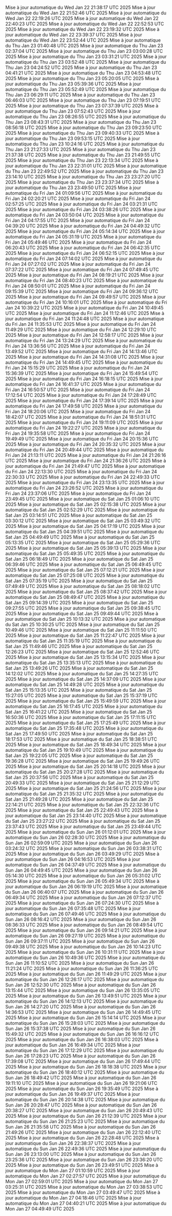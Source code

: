 Mise à jour automatique du Wed Jan 22 21:38:17 UTC 2025
Mise à jour automatique du Wed Jan 22 21:52:46 UTC 2025
Mise à jour automatique du Wed Jan 22 22:19:26 UTC 2025
Mise à jour automatique du Wed Jan 22 22:40:23 UTC 2025
Mise à jour automatique du Wed Jan 22 22:52:53 UTC 2025
Mise à jour automatique du Wed Jan 22 23:19:32 UTC 2025
Mise à jour automatique du Wed Jan 22 23:39:37 UTC 2025
Mise à jour automatique du Wed Jan 22 23:52:44 UTC 2025
Mise à jour automatique du Thu Jan 23 01:40:48 UTC 2025
Mise à jour automatique du Thu Jan 23 02:37:04 UTC 2025
Mise à jour automatique du Thu Jan 23 03:00:28 UTC 2025
Mise à jour automatique du Thu Jan 23 03:31:21 UTC 2025
Mise à jour automatique du Thu Jan 23 03:52:48 UTC 2025
Mise à jour automatique du Thu Jan 23 04:24:52 UTC 2025
Mise à jour automatique du Thu Jan 23 04:41:21 UTC 2025
Mise à jour automatique du Thu Jan 23 04:53:48 UTC 2025
Mise à jour automatique du Thu Jan 23 05:20:05 UTC 2025
Mise à jour automatique du Thu Jan 23 05:39:36 UTC 2025
Mise à jour automatique du Thu Jan 23 05:52:49 UTC 2025
Mise à jour automatique du Thu Jan 23 06:29:11 UTC 2025
Mise à jour automatique du Thu Jan 23 06:46:03 UTC 2025
Mise à jour automatique du Thu Jan 23 07:19:51 UTC 2025
Mise à jour automatique du Thu Jan 23 07:37:39 UTC 2025
Mise à jour automatique du Thu Jan 23 07:52:43 UTC 2025
Mise à jour automatique du Thu Jan 23 08:26:55 UTC 2025
Mise à jour automatique du Thu Jan 23 08:43:31 UTC 2025
Mise à jour automatique du Thu Jan 23 08:56:18 UTC 2025
Mise à jour automatique du Thu Jan 23 09:23:50 UTC 2025
Mise à jour automatique du Thu Jan 23 09:40:33 UTC 2025
Mise à jour automatique du Thu Jan 23 09:53:15 UTC 2025
Mise à jour automatique du Thu Jan 23 10:24:16 UTC 2025
Mise à jour automatique du Thu Jan 23 21:27:33 UTC 2025
Mise à jour automatique du Thu Jan 23 21:37:38 UTC 2025
Mise à jour automatique du Thu Jan 23 21:49:55 UTC 2025
Mise à jour automatique du Thu Jan 23 22:13:34 UTC 2025
Mise à jour automatique du Thu Jan 23 22:31:01 UTC 2025
Mise à jour automatique du Thu Jan 23 22:49:52 UTC 2025
Mise à jour automatique du Thu Jan 23 23:14:10 UTC 2025
Mise à jour automatique du Thu Jan 23 23:27:20 UTC 2025
Mise à jour automatique du Thu Jan 23 23:37:34 UTC 2025
Mise à jour automatique du Thu Jan 23 23:49:50 UTC 2025
Mise à jour automatique du Fri Jan 24 01:09:56 UTC 2025
Mise à jour automatique du Fri Jan 24 02:20:21 UTC 2025
Mise à jour automatique du Fri Jan 24 02:57:25 UTC 2025
Mise à jour automatique du Fri Jan 24 03:21:31 UTC 2025
Mise à jour automatique du Fri Jan 24 03:38:26 UTC 2025
Mise à jour automatique du Fri Jan 24 03:50:04 UTC 2025
Mise à jour automatique du Fri Jan 24 04:17:55 UTC 2025
Mise à jour automatique du Fri Jan 24 04:39:20 UTC 2025
Mise à jour automatique du Fri Jan 24 04:49:32 UTC 2025
Mise à jour automatique du Fri Jan 24 05:14:34 UTC 2025
Mise à jour automatique du Fri Jan 24 05:31:19 UTC 2025
Mise à jour automatique du Fri Jan 24 05:49:46 UTC 2025
Mise à jour automatique du Fri Jan 24 06:20:43 UTC 2025
Mise à jour automatique du Fri Jan 24 06:42:35 UTC 2025
Mise à jour automatique du Fri Jan 24 06:52:15 UTC 2025
Mise à jour automatique du Fri Jan 24 07:14:02 UTC 2025
Mise à jour automatique du Fri Jan 24 07:27:02 UTC 2025
Mise à jour automatique du Fri Jan 24 07:37:22 UTC 2025
Mise à jour automatique du Fri Jan 24 07:49:45 UTC 2025
Mise à jour automatique du Fri Jan 24 08:19:21 UTC 2025
Mise à jour automatique du Fri Jan 24 08:40:23 UTC 2025
Mise à jour automatique du Fri Jan 24 08:50:01 UTC 2025
Mise à jour automatique du Fri Jan 24 09:15:39 UTC 2025
Mise à jour automatique du Fri Jan 24 09:36:12 UTC 2025
Mise à jour automatique du Fri Jan 24 09:49:57 UTC 2025
Mise à jour automatique du Fri Jan 24 10:16:01 UTC 2025
Mise à jour automatique du Fri Jan 24 10:39:22 UTC 2025
Mise à jour automatique du Fri Jan 24 10:49:45 UTC 2025
Mise à jour automatique du Fri Jan 24 11:12:46 UTC 2025
Mise à jour automatique du Fri Jan 24 11:24:48 UTC 2025
Mise à jour automatique du Fri Jan 24 11:35:53 UTC 2025
Mise à jour automatique du Fri Jan 24 11:49:29 UTC 2025
Mise à jour automatique du Fri Jan 24 12:29:10 UTC 2025
Mise à jour automatique du Fri Jan 24 12:58:17 UTC 2025
Mise à jour automatique du Fri Jan 24 13:24:29 UTC 2025
Mise à jour automatique du Fri Jan 24 13:36:56 UTC 2025
Mise à jour automatique du Fri Jan 24 13:49:52 UTC 2025
Mise à jour automatique du Fri Jan 24 14:13:46 UTC 2025
Mise à jour automatique du Fri Jan 24 14:31:08 UTC 2025
Mise à jour automatique du Fri Jan 24 14:49:45 UTC 2025
Mise à jour automatique du Fri Jan 24 15:15:29 UTC 2025
Mise à jour automatique du Fri Jan 24 15:36:39 UTC 2025
Mise à jour automatique du Fri Jan 24 15:49:54 UTC 2025
Mise à jour automatique du Fri Jan 24 16:18:15 UTC 2025
Mise à jour automatique du Fri Jan 24 16:41:37 UTC 2025
Mise à jour automatique du Fri Jan 24 16:50:57 UTC 2025
Mise à jour automatique du Fri Jan 24 17:12:54 UTC 2025
Mise à jour automatique du Fri Jan 24 17:28:49 UTC 2025
Mise à jour automatique du Fri Jan 24 17:39:14 UTC 2025
Mise à jour automatique du Fri Jan 24 17:49:58 UTC 2025
Mise à jour automatique du Fri Jan 24 18:20:06 UTC 2025
Mise à jour automatique du Fri Jan 24 18:42:07 UTC 2025
Mise à jour automatique du Fri Jan 24 18:51:31 UTC 2025
Mise à jour automatique du Fri Jan 24 19:11:09 UTC 2025
Mise à jour automatique du Fri Jan 24 19:22:27 UTC 2025
Mise à jour automatique du Fri Jan 24 19:35:58 UTC 2025
Mise à jour automatique du Fri Jan 24 19:49:49 UTC 2025
Mise à jour automatique du Fri Jan 24 20:15:36 UTC 2025
Mise à jour automatique du Fri Jan 24 20:35:32 UTC 2025
Mise à jour automatique du Fri Jan 24 20:49:44 UTC 2025
Mise à jour automatique du Fri Jan 24 21:13:11 UTC 2025
Mise à jour automatique du Fri Jan 24 21:26:16 UTC 2025
Mise à jour automatique du Fri Jan 24 21:36:26 UTC 2025
Mise à jour automatique du Fri Jan 24 21:49:47 UTC 2025
Mise à jour automatique du Fri Jan 24 22:13:30 UTC 2025
Mise à jour automatique du Fri Jan 24 22:30:33 UTC 2025
Mise à jour automatique du Fri Jan 24 22:49:33 UTC 2025
Mise à jour automatique du Fri Jan 24 23:13:35 UTC 2025
Mise à jour automatique du Fri Jan 24 23:26:52 UTC 2025
Mise à jour automatique du Fri Jan 24 23:37:06 UTC 2025
Mise à jour automatique du Fri Jan 24 23:49:45 UTC 2025
Mise à jour automatique du Sat Jan 25 01:06:10 UTC 2025
Mise à jour automatique du Sat Jan 25 02:15:38 UTC 2025
Mise à jour automatique du Sat Jan 25 02:52:29 UTC 2025
Mise à jour automatique du Sat Jan 25 03:14:51 UTC 2025
Mise à jour automatique du Sat Jan 25 03:30:12 UTC 2025
Mise à jour automatique du Sat Jan 25 03:49:32 UTC 2025
Mise à jour automatique du Sat Jan 25 04:17:19 UTC 2025
Mise à jour automatique du Sat Jan 25 04:39:51 UTC 2025
Mise à jour automatique du Sat Jan 25 04:49:49 UTC 2025
Mise à jour automatique du Sat Jan 25 05:13:35 UTC 2025
Mise à jour automatique du Sat Jan 25 05:29:36 UTC 2025
Mise à jour automatique du Sat Jan 25 05:39:13 UTC 2025
Mise à jour automatique du Sat Jan 25 05:49:35 UTC 2025
Mise à jour automatique du Sat Jan 25 06:18:49 UTC 2025
Mise à jour automatique du Sat Jan 25 06:39:46 UTC 2025
Mise à jour automatique du Sat Jan 25 06:49:45 UTC 2025
Mise à jour automatique du Sat Jan 25 07:12:21 UTC 2025
Mise à jour automatique du Sat Jan 25 07:25:08 UTC 2025
Mise à jour automatique du Sat Jan 25 07:35:19 UTC 2025
Mise à jour automatique du Sat Jan 25 07:49:49 UTC 2025
Mise à jour automatique du Sat Jan 25 08:18:02 UTC 2025
Mise à jour automatique du Sat Jan 25 08:37:42 UTC 2025
Mise à jour automatique du Sat Jan 25 08:49:47 UTC 2025
Mise à jour automatique du Sat Jan 25 09:14:39 UTC 2025
Mise à jour automatique du Sat Jan 25 09:27:55 UTC 2025
Mise à jour automatique du Sat Jan 25 09:38:45 UTC 2025
Mise à jour automatique du Sat Jan 25 09:49:44 UTC 2025
Mise à jour automatique du Sat Jan 25 10:13:32 UTC 2025
Mise à jour automatique du Sat Jan 25 10:30:25 UTC 2025
Mise à jour automatique du Sat Jan 25 10:49:46 UTC 2025
Mise à jour automatique du Sat Jan 25 11:11:50 UTC 2025
Mise à jour automatique du Sat Jan 25 11:22:47 UTC 2025
Mise à jour automatique du Sat Jan 25 11:35:19 UTC 2025
Mise à jour automatique du Sat Jan 25 11:49:46 UTC 2025
Mise à jour automatique du Sat Jan 25 12:26:23 UTC 2025
Mise à jour automatique du Sat Jan 25 12:52:46 UTC 2025
Mise à jour automatique du Sat Jan 25 13:15:34 UTC 2025
Mise à jour automatique du Sat Jan 25 13:35:13 UTC 2025
Mise à jour automatique du Sat Jan 25 13:49:26 UTC 2025
Mise à jour automatique du Sat Jan 25 14:12:02 UTC 2025
Mise à jour automatique du Sat Jan 25 14:27:35 UTC 2025
Mise à jour automatique du Sat Jan 25 14:37:09 UTC 2025
Mise à jour automatique du Sat Jan 25 14:49:28 UTC 2025
Mise à jour automatique du Sat Jan 25 15:13:35 UTC 2025
Mise à jour automatique du Sat Jan 25 15:27:05 UTC 2025
Mise à jour automatique du Sat Jan 25 15:37:19 UTC 2025
Mise à jour automatique du Sat Jan 25 15:49:59 UTC 2025
Mise à jour automatique du Sat Jan 25 16:17:45 UTC 2025
Mise à jour automatique du Sat Jan 25 16:41:22 UTC 2025
Mise à jour automatique du Sat Jan 25 16:50:36 UTC 2025
Mise à jour automatique du Sat Jan 25 17:11:15 UTC 2025
Mise à jour automatique du Sat Jan 25 17:25:49 UTC 2025
Mise à jour automatique du Sat Jan 25 17:35:48 UTC 2025
Mise à jour automatique du Sat Jan 25 17:49:50 UTC 2025
Mise à jour automatique du Sat Jan 25 18:17:53 UTC 2025
Mise à jour automatique du Sat Jan 25 18:38:51 UTC 2025
Mise à jour automatique du Sat Jan 25 18:49:34 UTC 2025
Mise à jour automatique du Sat Jan 25 19:10:49 UTC 2025
Mise à jour automatique du Sat Jan 25 19:22:05 UTC 2025
Mise à jour automatique du Sat Jan 25 19:36:28 UTC 2025
Mise à jour automatique du Sat Jan 25 19:49:26 UTC 2025
Mise à jour automatique du Sat Jan 25 20:14:18 UTC 2025
Mise à jour automatique du Sat Jan 25 20:27:28 UTC 2025
Mise à jour automatique du Sat Jan 25 20:37:56 UTC 2025
Mise à jour automatique du Sat Jan 25 20:49:33 UTC 2025
Mise à jour automatique du Sat Jan 25 21:12:29 UTC 2025
Mise à jour automatique du Sat Jan 25 21:24:56 UTC 2025
Mise à jour automatique du Sat Jan 25 21:35:32 UTC 2025
Mise à jour automatique du Sat Jan 25 21:49:28 UTC 2025
Mise à jour automatique du Sat Jan 25 22:14:21 UTC 2025
Mise à jour automatique du Sat Jan 25 22:32:36 UTC 2025
Mise à jour automatique du Sat Jan 25 22:49:43 UTC 2025
Mise à jour automatique du Sat Jan 25 23:14:40 UTC 2025
Mise à jour automatique du Sat Jan 25 23:27:22 UTC 2025
Mise à jour automatique du Sat Jan 25 23:37:43 UTC 2025
Mise à jour automatique du Sat Jan 25 23:49:44 UTC 2025
Mise à jour automatique du Sun Jan 26 01:12:01 UTC 2025
Mise à jour automatique du Sun Jan 26 02:28:30 UTC 2025
Mise à jour automatique du Sun Jan 26 02:59:09 UTC 2025
Mise à jour automatique du Sun Jan 26 03:24:32 UTC 2025
Mise à jour automatique du Sun Jan 26 03:38:31 UTC 2025
Mise à jour automatique du Sun Jan 26 03:49:29 UTC 2025
Mise à jour automatique du Sun Jan 26 04:16:53 UTC 2025
Mise à jour automatique du Sun Jan 26 04:37:49 UTC 2025
Mise à jour automatique du Sun Jan 26 04:49:45 UTC 2025
Mise à jour automatique du Sun Jan 26 05:14:30 UTC 2025
Mise à jour automatique du Sun Jan 26 05:31:02 UTC 2025
Mise à jour automatique du Sun Jan 26 05:49:34 UTC 2025
Mise à jour automatique du Sun Jan 26 06:19:19 UTC 2025
Mise à jour automatique du Sun Jan 26 06:40:07 UTC 2025
Mise à jour automatique du Sun Jan 26 06:49:34 UTC 2025
Mise à jour automatique du Sun Jan 26 07:12:37 UTC 2025
Mise à jour automatique du Sun Jan 26 07:24:30 UTC 2025
Mise à jour automatique du Sun Jan 26 07:35:48 UTC 2025
Mise à jour automatique du Sun Jan 26 07:49:46 UTC 2025
Mise à jour automatique du Sun Jan 26 08:16:42 UTC 2025
Mise à jour automatique du Sun Jan 26 08:36:33 UTC 2025
Mise à jour automatique du Sun Jan 26 08:49:54 UTC 2025
Mise à jour automatique du Sun Jan 26 09:14:21 UTC 2025
Mise à jour automatique du Sun Jan 26 09:27:19 UTC 2025
Mise à jour automatique du Sun Jan 26 09:37:11 UTC 2025
Mise à jour automatique du Sun Jan 26 09:49:38 UTC 2025
Mise à jour automatique du Sun Jan 26 10:14:23 UTC 2025
Mise à jour automatique du Sun Jan 26 10:31:11 UTC 2025
Mise à jour automatique du Sun Jan 26 10:49:36 UTC 2025
Mise à jour automatique du Sun Jan 26 11:10:52 UTC 2025
Mise à jour automatique du Sun Jan 26 11:21:24 UTC 2025
Mise à jour automatique du Sun Jan 26 11:36:25 UTC 2025
Mise à jour automatique du Sun Jan 26 11:49:29 UTC 2025
Mise à jour automatique du Sun Jan 26 12:26:17 UTC 2025
Mise à jour automatique du Sun Jan 26 12:52:30 UTC 2025
Mise à jour automatique du Sun Jan 26 13:15:44 UTC 2025
Mise à jour automatique du Sun Jan 26 13:35:05 UTC 2025
Mise à jour automatique du Sun Jan 26 13:49:51 UTC 2025
Mise à jour automatique du Sun Jan 26 14:12:13 UTC 2025
Mise à jour automatique du Sun Jan 26 14:27:20 UTC 2025
Mise à jour automatique du Sun Jan 26 14:36:53 UTC 2025
Mise à jour automatique du Sun Jan 26 14:49:45 UTC 2025
Mise à jour automatique du Sun Jan 26 15:14:14 UTC 2025
Mise à jour automatique du Sun Jan 26 15:28:03 UTC 2025
Mise à jour automatique du Sun Jan 26 15:37:38 UTC 2025
Mise à jour automatique du Sun Jan 26 15:49:32 UTC 2025
Mise à jour automatique du Sun Jan 26 16:16:12 UTC 2025
Mise à jour automatique du Sun Jan 26 16:38:03 UTC 2025
Mise à jour automatique du Sun Jan 26 16:49:34 UTC 2025
Mise à jour automatique du Sun Jan 26 17:12:29 UTC 2025
Mise à jour automatique du Sun Jan 26 17:28:23 UTC 2025
Mise à jour automatique du Sun Jan 26 17:39:08 UTC 2025
Mise à jour automatique du Sun Jan 26 17:49:44 UTC 2025
Mise à jour automatique du Sun Jan 26 18:18:38 UTC 2025
Mise à jour automatique du Sun Jan 26 18:40:12 UTC 2025
Mise à jour automatique du Sun Jan 26 18:49:42 UTC 2025
Mise à jour automatique du Sun Jan 26 19:11:10 UTC 2025
Mise à jour automatique du Sun Jan 26 19:21:06 UTC 2025
Mise à jour automatique du Sun Jan 26 19:35:49 UTC 2025
Mise à jour automatique du Sun Jan 26 19:49:37 UTC 2025
Mise à jour automatique du Sun Jan 26 20:14:38 UTC 2025
Mise à jour automatique du Sun Jan 26 20:28:47 UTC 2025
Mise à jour automatique du Sun Jan 26 20:38:27 UTC 2025
Mise à jour automatique du Sun Jan 26 20:49:43 UTC 2025
Mise à jour automatique du Sun Jan 26 21:12:39 UTC 2025
Mise à jour automatique du Sun Jan 26 21:25:23 UTC 2025
Mise à jour automatique du Sun Jan 26 21:35:58 UTC 2025
Mise à jour automatique du Sun Jan 26 21:49:26 UTC 2025
Mise à jour automatique du Sun Jan 26 22:12:40 UTC 2025
Mise à jour automatique du Sun Jan 26 22:28:48 UTC 2025
Mise à jour automatique du Sun Jan 26 22:38:37 UTC 2025
Mise à jour automatique du Sun Jan 26 22:49:36 UTC 2025
Mise à jour automatique du Sun Jan 26 23:13:00 UTC 2025
Mise à jour automatique du Sun Jan 26 23:25:36 UTC 2025
Mise à jour automatique du Sun Jan 26 23:36:20 UTC 2025
Mise à jour automatique du Sun Jan 26 23:49:51 UTC 2025
Mise à jour automatique du Mon Jan 27 01:10:59 UTC 2025
Mise à jour automatique du Mon Jan 27 02:27:57 UTC 2025
Mise à jour automatique du Mon Jan 27 02:59:01 UTC 2025
Mise à jour automatique du Mon Jan 27 03:25:31 UTC 2025
Mise à jour automatique du Mon Jan 27 03:38:53 UTC 2025
Mise à jour automatique du Mon Jan 27 03:49:47 UTC 2025
Mise à jour automatique du Mon Jan 27 04:18:46 UTC 2025
Mise à jour automatique du Mon Jan 27 04:40:21 UTC 2025
Mise à jour automatique du Mon Jan 27 04:49:49 UTC 2025
